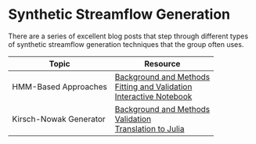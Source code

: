 # Synthetic Streamflow Generation

There are a series of excellent blog posts that step through different types of synthetic streamflow generation techniques that the group often uses. 


| Topic                    	| Resource                            |
|---------------------------|-------------------------------------|
| HMM-Based Approaches      |[Background and Methods](https://waterprogramming.wordpress.com/2018/07/03/fitting-hidden-markov-models-part-i-background-and-methods/)  <br>  [Fitting and Validation](https://waterprogramming.wordpress.com/2018/07/03/fitting-hidden-markov-models-part-ii-sample-python-script/) <br>  [Interactive Notebook](https://waterprogramming.wordpress.com/2018/07/03/fitting-hidden-markov-models-part-ii-sample-python-script/)|
| Kirsch-Nowak Generator    |[Background and Methods](https://waterprogramming.wordpress.com/2017/08/29/open-source-streamflow-generator-part-i-synthetic-generation/) <br> [Validation](https://waterprogramming.wordpress.com/2017/08/29/open-source-streamflow-generator-part-ii-validation/) <br> [Translation to Julia](https://waterprogramming.wordpress.com/2019/03/27/from-matlab-to-julia-insights-from-translating-an-opensource-kirsch-nowak-streamflow-generator-in-julia/)|


